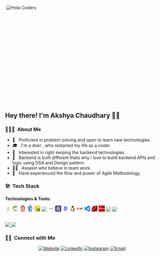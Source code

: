 <img align="right" src="https://github.com/achaudhary591/private-images/blob/main/developer.gif" alt="Hola Coders" width="500" height="350"/> 

<h2> Hey there! I'm Akshya Chaudhary 🙋‍♂️ </h2>

<h3> 👨🏻‍💻 &nbsp;About Me </h3>

- 🤔 &nbsp; Proficient in problem solving and open to learn new technologies.
- 🎓 &nbsp; I'm a doer , who restarted my life as a coder.
- 💼 &nbsp; Interested in right swiping the backend technologies.
- 🌱 &nbsp; Backend is built different thats why i love to build backend APIs and logic using DSA and Design pattern.
- 🐱‍🚀 &nbsp; Assasin who believe in team work.
- 🐾 &nbsp; Have experienced the flow and power of Agile Methodology.


<h3> 🛠 &nbsp;Tech Stack</h3>

**Technologies & Tools:** 

<code><img height="20" src="https://raw.githubusercontent.com/github/explore/80688e429a7d4ef2fca1e82350fe8e3517d3494d/topics/java/java.png"></code>
<code><img height="20" src="https://raw.githubusercontent.com/github/explore/80688e429a7d4ef2fca1e82350fe8e3517d3494d/topics/spring-boot/spring-boot.png"></code>
<code><img height="20" src="https://raw.githubusercontent.com/github/explore/80688e429a7d4ef2fca1e82350fe8e3517d3494d/topics/html/html.png"></code>
<code><img height="20" src="https://raw.githubusercontent.com/github/explore/80688e429a7d4ef2fca1e82350fe8e3517d3494d/topics/css/css.png"></code>
<code><img height="20" src="https://raw.githubusercontent.com/github/explore/80688e429a7d4ef2fca1e82350fe8e3517d3494d/topics/javascript/javascript.png"></code>
<code><img height="20" src="https://raw.githubusercontent.com/mongodb/mongo/ab34541c92e3ee679ea155b6331253a4e031d451/docs/leaf.svg"></code>
<code><img height="20" src="https://raw.githubusercontent.com/github/explore/80688e429a7d4ef2fca1e82350fe8e3517d3494d/topics/jquery/jquery.png"></code>
<code><img height="20" src="https://raw.githubusercontent.com/github/explore/80688e429a7d4ef2fca1e82350fe8e3517d3494d/topics/bootstrap/bootstrap.png"></code>
<code><img height="20" src="https://raw.githubusercontent.com/github/explore/80688e429a7d4ef2fca1e82350fe8e3517d3494d/topics/sql/sql.png"></code>
<code><img height="20" src="https://raw.githubusercontent.com/github/explore/80688e429a7d4ef2fca1e82350fe8e3517d3494d/topics/linux/linux.png"></code>
<code><img height="20" src="https://raw.githubusercontent.com/github/explore/80688e429a7d4ef2fca1e82350fe8e3517d3494d/topics/git/git.png"></code>
<code><img height="20" src="https://raw.githubusercontent.com/github/explore/80688e429a7d4ef2fca1e82350fe8e3517d3494d/topics/visual-studio-code/visual-studio-code.png"></code>
<code><img height="20" src="https://raw.githubusercontent.com/github/explore/80688e429a7d4ef2fca1e82350fe8e3517d3494d/topics/ruby/ruby.png"></code>
<code><img height="20" src="https://raw.githubusercontent.com/github/explore/80688e429a7d4ef2fca1e82350fe8e3517d3494d/topics/rails/rails.png"></code>
<code><img height="20" src="https://img.icons8.com/bubbles/344/github.png"></code>
<code><img height="20" src="https://github.com/achaudhary591/private-images/blob/main/icon_flutter.png"></code>
 
<br/>

<a href="https://github.com/achaudhary591">
  <img height="180em" src="https://github-readme-stats.vercel.app/api?username=achaudhary591&theme=buefy&show_icons=true" />
  <img height="180em" src="https://github-readme-stats.vercel.app/api/top-langs/?username=achaudhary591&theme=buefy&layout=compact" />
</a>

<br/>

<h3> 🤝🏻 &nbsp;Connect with Me </h3>

<p align="center">
<a href="https://www.crio.do/learn/portfolio/achaudhary591/"><img alt="Website" src="https://img.shields.io/badge/Website-achaudhary591-blue?style=flat-square&logo=google-chrome"></a>
<a href="https://www.linkedin.com/in/achaudhary591/"><img alt="LinkedIn" src="https://img.shields.io/badge/LinkedIn-achaudhary591-blue?style=flat-square&logo=linkedin"></a>
<a href="https://www.instagram.com/aksh_empiricist/"><img alt="Instagram" src="https://img.shields.io/badge/Instagram-aksh_empiricist-blue?style=flat-square&logo=instagram"></a>
<a href="achaudhary591@gmail.com"><img alt="Email" src="https://img.shields.io/badge/Email-achaudhary591%40gmail.com-blue?style=flat-square&logo=gmail"></a>
</p>
